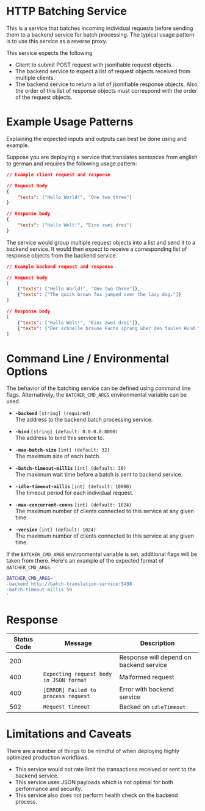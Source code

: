 # HTTP Batching Service

This is a service that batches incoming individual requests before sending
them to a backend service for batch processing.
The typical usage pattern is to use this service as a reverse proxy.

This service expects the following
- Client to submit POST request with jsonifiable request objects.
- The backend service to expect a list of request objects received from
  multiple clients.
- The backend service to return a list of jsonifiable response objects.
  Also the order of this list of response objects must correspond with
  the order of the request objects.


# Example Usage Patterns

Explaining the expected inputs and outputs can best be done using and example.

Suppose you are deploying a service that translates sentences from
english to german and requires the following usage pattern:

```json
// Example client request and response

// Request Body
{
    "texts": ["Hello World!", "One two three"]
}

// Response body
{
    "texts": ["Hallo Welt!", "Eins zwei drei"]
}

```

The service would group multiple request objects into a list and send it to
a backend service.
It would then expect to receive a corresponding list of response objects from
the backend service.

```json
// Example backend request and response

// Request body
[
    {"texts": ["Hello World!", "One two three"]},
    {"texts": ["The quick brown fox jumped over the lazy dog."]}
]

// Response body
[
    {"texts": ["Hallo Welt!", "Eins zwei drei"]},
    {"texts": ["Der schnelle braune Fuchs sprang über den faulen Hund."]}
]
```


# Command Line / Environmental Options

The behavior of the batching service can be defined using command line flags.
Alternatively, the `BATCHER_CMD_ARGS` environmental variable can be used.

- **`-backend`** `[string] (required)` <br>
    The address to the backend batch processing service.

- **`-bind`** `[string] (default: 0.0.0.0:8000)` <br>
    The address to bind this service to.

- **`-max-batch-size`** `[int] (default: 32)` <br>
    The maximum size of each batch.

- **`-batch-timeout-millis`** `[int] (default: 30)` <br>
    The maximum wait time before a batch is sent to backend service.

- **`-idle-timeout-millis`** `[int] (default: 10000)` <br>
    The timeout period for each individual request.

- **`-max-concurrent-conns`** `[int] (default: 1024)` <br>
    The maximum number of clients connected to this service at any given time.

- **`-version`** `[int] (default: 1024)` <br>
    The maximum number of clients connected to this service at any given time.

If the `BATCHER_CMD_ARGS` environmental variable is set, additional flags
will be taken from there.
Here's an example of the expected format of `BATCHER_CMD_ARGS`.

```bash
BATCHER_CMD_ARGS='
-backend http://batch-translation-service:5498
-batch-timeout-millis 50
'
```


# Response

| Status Code | Message | Description |
| - | - | - |
| 200 |  | Response will depend on backend service |
| 400| `Expecting request body in JSON format` | Malformed request |
| 400 | `[ERROR] Failed to process request` | Error with backend service |
| 502 | `Request timeout` | Backed on `idleTimeout` |


# Limitations and Caveats

There are a number of things to be mindful of when deploying highly optimized
production workflows.

- This service would not rate limit the transactions received or sent
  to the backend service.
- This service uses JSON payloads which is not optimal for both
  performance and security.
- This service also does not perform health check on the backend process.
